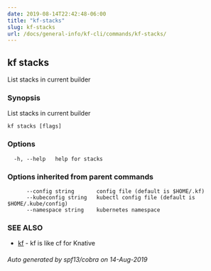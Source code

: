 ```yaml
---
date: 2019-08-14T22:42:48-06:00
title: "kf-stacks"
slug: kf-stacks
url: /docs/general-info/kf-cli/commands/kf-stacks/
---
```

## kf stacks

List stacks in current builder

### Synopsis

List stacks in current builder

```
kf stacks [flags]
```

### Options

```
  -h, --help   help for stacks
```

### Options inherited from parent commands

```
      --config string       config file (default is $HOME/.kf)
      --kubeconfig string   kubectl config file (default is $HOME/.kube/config)
      --namespace string    kubernetes namespace
```

### SEE ALSO

* [kf](/docs/general-info/kf-cli/commands/kf/)	 - kf is like cf for Knative

###### Auto generated by spf13/cobra on 14-Aug-2019
